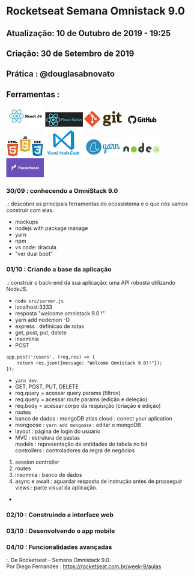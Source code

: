 # Rocketseat Semana Omnistack 9.0

## Atualização: 10 de Outubro de 2019 - 19:25
## Criação: 30 de Setembro de 2019
## Prática : @douglasabnovato

## Ferramentas : 

![ReactJS](/images/logo-reactjs.jpg)
![React Native](/images/logo-react-native.png)
![Git](/images/logo-git.png)
![Github](/images/logo-github.png)
![HTML/CSS/Javascript](/images/logo-html-css-js.jpeg)
![VSCode](/images/logo-VSCode.png)
![Yarn](/images/logo-yarn.png)
![Nodejs](/images/nodejs.png)
![Rocketseat](/images/logo-rocketseat.png)

### 30/09 : conhecendo a OmniStack 9.0
.: descobrir as principais ferramentas do ecossistema e o que nós vamos construir com elas.
- mockups
- nodejs with package manage
- yarn
- npm
- vs code: dracula
- "ver dual boot"

### 01/10 : Criando a base da aplicação
.: construir o back-end da sua aplicação: uma API robusta utilizando NodeJS.
- `node src/server.js`
- localhost:3333
- resposta "welcome omnistack 9.0 !"
- yarn add nodemon -D
- express : definicao de rotas
- get, post, put, delete
- insominia
- POST
```` 
app.post('/users', (req,res) => {
    return res.json({message: "Welcome Omnistack 9.0!!"});
});
````
- `yarn dev`
- GET, POST, PUT, DELETE
- req.query = acessar query params (filtros)
- req.query = acessar route params (edição e deleção)
- req.body = acessar corpo da requisição (criação e edição)
- routes
- banco de dados : mongoDB atlas cloud : conect your aplication
- mongoose : `yarn add mongoose` : editar o mongoDB
- layout : página de login do usuário
- MVC : estrutura de pastas<br>
models : representação de entidades do tabela no bd<br>
controllers : controladores da regra de negócios
1. session controller
2. routes
3. insomnia : banco de dados
4. async e await : aguardar resposta de instrução antes de prosseguir<br> 
views : parte visual da aplicação.
- 

### 02/10 : Construindo a interface web

### 03/10 : Desenvolvendo o app mobile  

### 04/10 : Funcionalidades avançadas

:. De Rocketseat - Semana Omnistack 9.0.<br>
Por Diego Fernandes : https://rocketseat.com.br/week-9/aulas